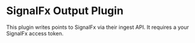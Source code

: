 # SignalFx Output Plugin

This plugin writes points to SignalFx via their ingest API.  It requires a your SignalFx access
token.
